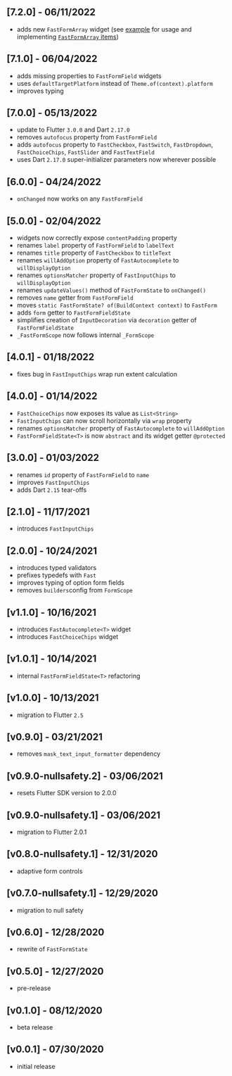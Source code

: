 ## [7.2.0] - 06/11/2022

* adds new `FastFormArray` widget (see [example](https://github.com/udos86/flutter-fast-forms/blob/master/example/lib/main.dart#L120) for usage and implementing [`FastFormArray` items](https://github.com/udos86/flutter-fast-forms/blob/master/example/lib/form_array_item.dart))

## [7.1.0] - 06/04/2022

* adds missing properties to `FastFormField` widgets
* uses `defaultTargetPlatform` instead of `Theme.of(context).platform`
* improves typing

## [7.0.0] - 05/13/2022

* update to Flutter `3.0.0` and Dart `2.17.0`
* removes `autofocus` property from `FastFormField`
* adds `autofocus` property to `FastCheckbox`, `FastSwitch`, `FastDropdown`, `FastChoiceChips`, `FastSlider` and `FastTextField`
* uses Dart `2.17.0` super-initializer parameters now wherever possible

## [6.0.0] - 04/24/2022

* `onChanged` now works on any `FastFormField`

## [5.0.0] - 02/04/2022

* widgets now correctly expose `contentPadding` property
* renames `label` property of `FastFormField` to `labelText`
* renames `title` property of `FastCheckbox` to `titleText`
* renames `willAddOption` property of `FastAutocomplete` to `willDisplayOption`
* renames `optionsMatcher` property of `FastInputChips` to `willDisplayOption`
* renames `updateValues()` method of `FastFormState` to `onChanged()`
* removes `name` getter from `FastFormField`
* moves `static FastFormState? of(BuildContext context)` to `FastForm`
* adds `form` getter to `FastFormFieldState`
* simplifies creation of `InputDecoration` via `decoration` getter of `FastFormFieldState`   
* `_FastFormScope` now follows internal `_FormScope`

## [4.0.1] - 01/18/2022

* fixes bug in `FastInputChips` wrap run extent calculation

## [4.0.0] - 01/14/2022

* `FastChoiceChips` now exposes its value as `List<String>`
* `FastInputChips` can now scroll horizontally via `wrap` property
* renames `optionsMatcher` property of `FastAutocomplete` to `willAddOption`
* `FastFormFieldState<T>` is now `abstract` and its widget getter `@protected`

## [3.0.0] - 01/03/2022

* renames `id` property of `FastFormField` to `name`
* improves `FastInputChips`
* adds Dart `2.15` tear-offs

## [2.1.0] - 11/17/2021

* introduces `FastInputChips`

## [2.0.0] - 10/24/2021

* introduces typed validators
* prefixes typedefs with `Fast`
* improves typing of option form fields
* removes `builders`config from `FormScope` 

## [v1.1.0] - 10/16/2021

* introduces `FastAutocomplete<T>` widget
* introduces `FastChoiceChips` widget

## [v1.0.1] - 10/14/2021

* internal `FastFormFieldState<T>` refactoring

## [v1.0.0] - 10/13/2021

* migration to Flutter `2.5`

## [v0.9.0] - 03/21/2021

* removes `mask_text_input_formatter` dependency

## [v0.9.0-nullsafety.2] - 03/06/2021

* resets Flutter SDK version to 2.0.0

## [v0.9.0-nullsafety.1] - 03/06/2021

* migration to Flutter 2.0.1

## [v0.8.0-nullsafety.1] - 12/31/2020

* adaptive form controls

## [v0.7.0-nullsafety.1] - 12/29/2020

* migration to null safety

## [v0.6.0] - 12/28/2020

* rewrite of `FastFormState`

## [v0.5.0] - 12/27/2020

* pre-release

## [v0.1.0] - 08/12/2020

* beta release

## [v0.0.1] - 07/30/2020

* initial release
